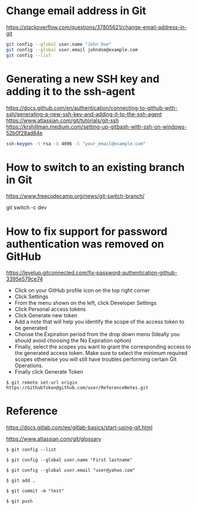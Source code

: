 # Change email address in Git
https://stackoverflow.com/questions/37805621/change-email-address-in-git

```bash
git config --global user.name "John Doe"  
git config --global user.email johndoe@example.com  
git config --list
```

# Generating a new SSH key and adding it to the ssh-agent
https://docs.github.com/en/authentication/connecting-to-github-with-ssh/generating-a-new-ssh-key-and-adding-it-to-the-ssh-agent
https://www.atlassian.com/git/tutorials/git-ssh
https://krshillman.medium.com/setting-up-gitbash-with-ssh-on-windows-52b0f28ad84e

```bash
ssh-keygen -t rsa -b 4096 -C "your_email@example.com"
```

# How to switch to an existing branch in Git
https://www.freecodecamp.org/news/git-switch-branch/

git switch -c dev

# How to fix support for password authentication was removed on GitHub
https://levelup.gitconnected.com/fix-password-authentication-github-3395e579ce74

* Click on your GitHub profile icon on the top right corner
* Click Settings
* From the menu shown on the left, click Developer Settings
* Click Personal access tokens
* Click Generate new token
* Add a note that will help you identify the scope of the access token to be generated
* Choose the Expiration period from the drop down menu (Ideally you should avoid choosing the No Expiration option)
* Finally, select the scopes you want to grant the corresponding access to the generated access token. Make sure to select the minimum required scopes otherwise you will still have troubles performing certain Git Operations.
* Finally click Generate Token

```console
$ git remote set-url origin https://GithubToken@github.com/user/ReferenceNotes.git
```

# Reference
https://docs.gitlab.com/ee/gitlab-basics/start-using-git.html

https://www.atlassian.com/git/glossary

```console
$ git config --list
```

```console
$ git config --global user.name "First lastname"
```

```console
$ git config --global user.email "user@yahoo.com"
```

```console
$ git add .
```

```console
$ git commit -m "test"
```

```console
$ git push
```